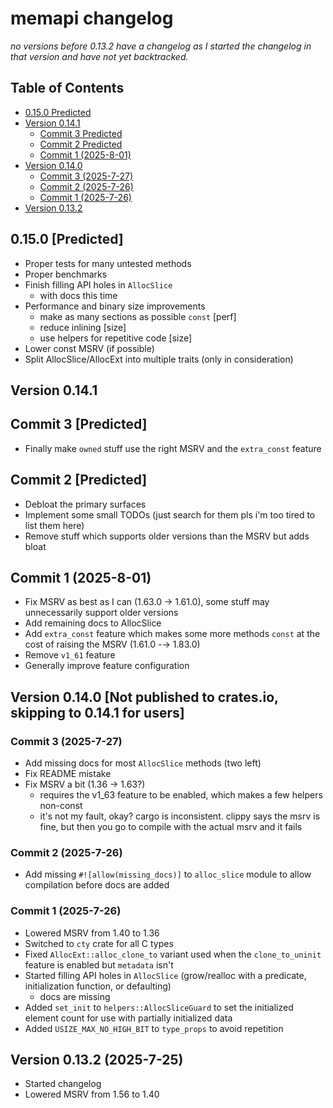 # memapi changelog

_no versions before 0.13.2 have a changelog as I started the changelog in that version and have not yet backtracked._

## Table of Contents

- [0.15.0 Predicted](#0150-predicted)
- [Version 0.14.1](#version-0141)
  - [Commit 3 Predicted](#commit-3-predicted)
  - [Commit 2 Predicted](#commit-2-predicted)
  - [Commit 1 (2025-8-01)](#commit-1-2025-8-01)
- [Version 0.14.0](#version-0140-not-published-to-cratesio-skipping-to-0141-for-users)
  - [Commit 3 (2025-7-27)](#commit-3-2025-7-27)
  - [Commit 2 (2025-7-26)](#commit-2-2025-7-26)
  - [Commit 1 (2025-7-26)](#commit-1-2025-7-26)
- [Version 0.13.2](#version-0132-2025-7-25)

## 0.15.0 [Predicted]

- Proper tests for many untested methods
- Proper benchmarks
- Finish filling API holes in `AllocSlice`
  - with docs this time
- Performance and binary size improvements
  - make as many sections as possible `const` [perf]
  - reduce inlining [size]
  - use helpers for repetitive code [size]
- Lower const MSRV (if possible)
- Split AllocSlice/AllocExt into multiple traits (only in consideration)

## Version 0.14.1

## Commit 3 [Predicted]

- Finally make `owned` stuff use the right MSRV and the `extra_const` feature

## Commit 2 [Predicted]

- Debloat the primary surfaces
- Implement some small TODOs (just search for them pls i'm too tired to list them here)
- Remove stuff which supports older versions than the MSRV but adds bloat

## Commit 1 (2025-8-01)

- Fix MSRV as best as I can (1.63.0 → 1.61.0), some stuff may unnecessarily support older versions
- Add remaining docs to AllocSlice
- Add `extra_const` feature which makes some more methods `const` at the cost of raising the MSRV (1.61.0 -→ 1.83.0)
- Remove `v1_61` feature
- Generally improve feature configuration

## Version 0.14.0 [Not published to crates.io, skipping to 0.14.1 for users]

### Commit 3 (2025-7-27)

- Add missing docs for most `AllocSlice` methods (two left)
- Fix README mistake
- Fix MSRV a bit (1.36 → 1.63?)
    - requires the v1_63 feature to be enabled, which makes a few helpers non-const
    - it's not my fault, okay? cargo is inconsistent. clippy says the msrv is fine, but then you go to compile with the
      actual msrv and it fails

### Commit 2 (2025-7-26)

- Add missing `#![allow(missing_docs)]` to `alloc_slice` module to allow compilation before docs are added

### Commit 1 (2025-7-26)

- Lowered MSRV from 1.40 to 1.36
- Switched to `cty` crate for all C types
- Fixed `AllocExt::alloc_clone_to` variant used when the `clone_to_uninit` feature is enabled but `metadata` isn't
- Started filling API holes in `AllocSlice` (grow/realloc with a predicate, initialization function, or defaulting)
  - docs are missing
- Added `set_init` to `helpers::AllocSliceGuard` to set the initialized element count for use with partially initialized
  data
- Added `USIZE_MAX_NO_HIGH_BIT` to `type_props` to avoid repetition

## Version 0.13.2 (2025-7-25)

- Started changelog
- Lowered MSRV from 1.56 to 1.40
